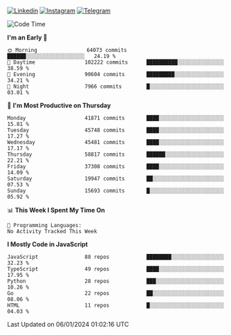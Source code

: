 [![Linkedin](https://img.shields.io/badge/-Archie-blue?style=flat-square&labelColor=gray&logo=Linkedin&logoColor=white&link=https://www.linkedin.com/in/archisdi)](https://www.linkedin.com/in/archisdi)
[![Instagram](https://img.shields.io/badge/-@archisdi-orange?style=flat-square&labelColor=gray&logo=Instagram&logoColor=white&link=https://www.instagram.com/archisdi)](https://www.instagram.com/archisdi)
[![Telegram](https://img.shields.io/badge/-aai-informational?style=flat-square&labelColor=gray&logo=telegram&logoColor=white&link=https://t.me/archisdi)](https://t.me/archisdi)

<!--START_SECTION:waka-->
![Code Time](http://img.shields.io/badge/Code%20Time-2%2C495%20hrs%2046%20mins-blue)

**I'm an Early 🐤** 

```text
🌞 Morning                64073 commits       ██████░░░░░░░░░░░░░░░░░░░   24.19 % 
🌆 Daytime                102222 commits      ██████████░░░░░░░░░░░░░░░   38.59 % 
🌃 Evening                90604 commits       █████████░░░░░░░░░░░░░░░░   34.21 % 
🌙 Night                  7966 commits        █░░░░░░░░░░░░░░░░░░░░░░░░   03.01 % 
```
📅 **I'm Most Productive on Thursday** 

```text
Monday                   41871 commits       ████░░░░░░░░░░░░░░░░░░░░░   15.81 % 
Tuesday                  45748 commits       ████░░░░░░░░░░░░░░░░░░░░░   17.27 % 
Wednesday                45481 commits       ████░░░░░░░░░░░░░░░░░░░░░   17.17 % 
Thursday                 58817 commits       ██████░░░░░░░░░░░░░░░░░░░   22.21 % 
Friday                   37308 commits       ████░░░░░░░░░░░░░░░░░░░░░   14.09 % 
Saturday                 19947 commits       ██░░░░░░░░░░░░░░░░░░░░░░░   07.53 % 
Sunday                   15693 commits       █░░░░░░░░░░░░░░░░░░░░░░░░   05.92 % 
```


📊 **This Week I Spent My Time On** 

```text
💬 Programming Languages: 
No Activity Tracked This Week
```

**I Mostly Code in JavaScript** 

```text
JavaScript               88 repos            ████████░░░░░░░░░░░░░░░░░   32.23 % 
TypeScript               49 repos            ████░░░░░░░░░░░░░░░░░░░░░   17.95 % 
Python                   28 repos            ███░░░░░░░░░░░░░░░░░░░░░░   10.26 % 
Go                       22 repos            ██░░░░░░░░░░░░░░░░░░░░░░░   08.06 % 
HTML                     11 repos            █░░░░░░░░░░░░░░░░░░░░░░░░   04.03 % 
```




 Last Updated on 06/01/2024 01:02:16 UTC
<!--END_SECTION:waka-->